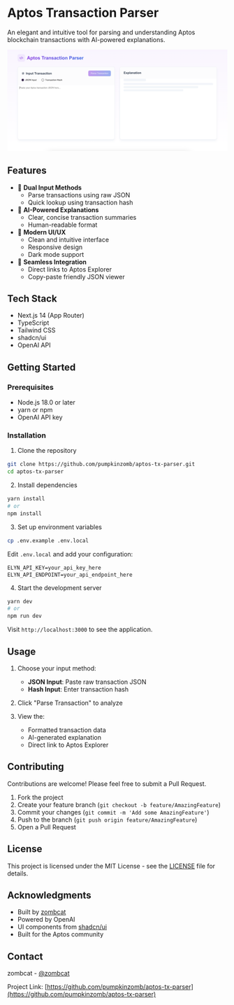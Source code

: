 # Aptos Transaction Parser

An elegant and intuitive tool for parsing and understanding Aptos blockchain transactions with AI-powered explanations.

![Aptos Transaction Parser Screenshot](./public/screenshot.png)

## Features

- 🎯 **Dual Input Methods**
  - Parse transactions using raw JSON
  - Quick lookup using transaction hash
- 🤖 **AI-Powered Explanations**
  - Clear, concise transaction summaries
  - Human-readable format
- 🎨 **Modern UI/UX**
  - Clean and intuitive interface
  - Responsive design
  - Dark mode support
- 🔗 **Seamless Integration**
  - Direct links to Aptos Explorer
  - Copy-paste friendly JSON viewer

## Tech Stack

- Next.js 14 (App Router)
- TypeScript
- Tailwind CSS
- shadcn/ui
- OpenAI API

## Getting Started

### Prerequisites

- Node.js 18.0 or later
- yarn or npm
- OpenAI API key

### Installation

1. Clone the repository
```bash
git clone https://github.com/pumpkinzomb/aptos-tx-parser.git
cd aptos-tx-parser
```

2. Install dependencies
```bash
yarn install
# or
npm install
```

3. Set up environment variables
```bash
cp .env.example .env.local
```

Edit `.env.local` and add your configuration:
```
ELYN_API_KEY=your_api_key_here
ELYN_API_ENDPOINT=your_api_endpoint_here
```

4. Start the development server
```bash
yarn dev
# or
npm run dev
```

Visit `http://localhost:3000` to see the application.

## Usage

1. Choose your input method:
   - **JSON Input**: Paste raw transaction JSON
   - **Hash Input**: Enter transaction hash

2. Click "Parse Transaction" to analyze

3. View the:
   - Formatted transaction data
   - AI-generated explanation
   - Direct link to Aptos Explorer

## Contributing

Contributions are welcome! Please feel free to submit a Pull Request.

1. Fork the project
2. Create your feature branch (`git checkout -b feature/AmazingFeature`)
3. Commit your changes (`git commit -m 'Add some AmazingFeature'`)
4. Push to the branch (`git push origin feature/AmazingFeature`)
5. Open a Pull Request

## License

This project is licensed under the MIT License - see the [LICENSE](LICENSE) file for details.

## Acknowledgments

- Built by [zombcat](https://github.com/pumpkinzomb)
- Powered by OpenAI
- UI components from [shadcn/ui](https://ui.shadcn.com/)
- Built for the Aptos community

## Contact

zombcat - [@zombcat](https://twitter.com/zombcat)

Project Link: [https://github.com/pumpkinzomb/aptos-tx-parser](https://github.com/pumpkinzomb/aptos-tx-parser)